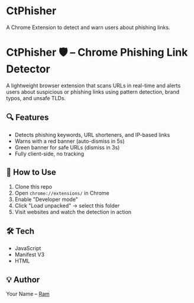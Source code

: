 # CtPhisher
A Chrome Extension to detect and warn users about phishing links.
# CtPhisher 🛡️ – Chrome Phishing Link Detector

A lightweight browser extension that scans URLs in real-time and alerts users about suspicious or phishing links using pattern detection, brand typos, and unsafe TLDs.

## 🔍 Features
- Detects phishing keywords, URL shorteners, and IP-based links
- Warns with a red banner (auto-dismiss in 5s)
- Green banner for safe URLs (dismiss in 3s)
- Fully client-side, no tracking

## 🚀 How to Use
1. Clone this repo
2. Open `chrome://extensions/` in Chrome
3. Enable "Developer mode"
4. Click "Load unpacked" → select this folder
5. Visit websites and watch the detection in action

## 🛠️ Tech
- JavaScript
- Manifest V3
- HTML

## 💡 Author
Your Name – [Ram](https://github.com/ramchorapalli)
